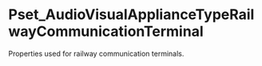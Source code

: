 # Pset_AudioVisualApplianceTypeRailwayCommunicationTerminal

Properties used for railway communication terminals.
